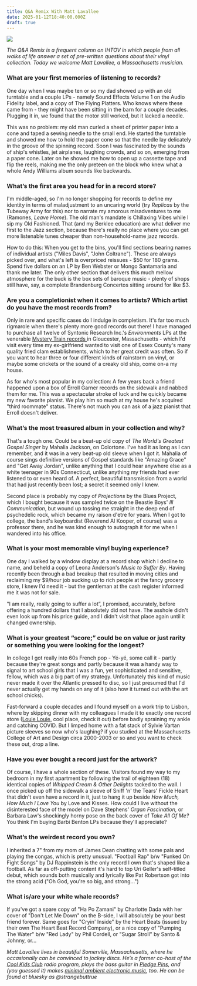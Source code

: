 ```yaml
---
title: Q&A Remix With Matt Lavallee
date: 2025-01-12T18:40:00.000Z
draft: true
---
```

![](/images/upload/screenshot-2025-01-12-at-3.02.21 pm.png)

*The Q&A Remix is a frequent column on IHTOV in which people from all walks of life answer a set of pre-written questions about their vinyl collection. Today we welcome Matt Lavallee, a Massachusetts musician.*

### What are your first memories of listening to records?

One day when I was maybe ten or so my dad showed up with an old turntable and a couple LPs - namely Sound Effects Volume 1 on the Audio Fidelity label, and a copy of The Flying Platters. Who knows where these came from - they might have been sitting in the barn for a couple decades. Plugging it in, we found that the motor still worked, but it lacked a needle.

This was no problem: my old man curled a sheet of printer paper into a cone and taped a sewing needle to the small end. He started the turntable and showed me how to hold the paper cone so that the needle lay delicately in the groove of the spinning record. Soon I was fascinated by the sounds of ship's whistles, jet airplanes, laughing crowds, and so on, emerging from a paper cone. Later on he showed me how to open up a cassette tape and flip the reels, making me the only preteen on the block who knew what a whole Andy Williams album sounds like backwards.

### What’s the first area you head for in a record store?

I'm middle-aged, so I'm no longer shopping for records to define my identity in terms of maladjustment to an uncaring world (try *Replicas* by the Tubeway Army for this) nor to narrate my amorous misadventures to me (Ramones, *Leave Home*). The old man's mandate is Chillaxing Vibes while I sip my Old Fashioned. That (and my Berklee education) are what deliver me first to the Jazz section, because there's really no place where you can get more listenable tunes cheaper than non-household-name jazz records. 

How to do this: When you get to the bins, you'll find sections bearing names of individual artists ("Miles Davis", "John Coltrane"). These are always picked over, and what's left is overpriced reissues - $50 for 180 grams. Spend five dollars on an LP by Ben Webster or Mongo Santamaria and thank me later. The only other section that delivers this much mellow atmosphere for the buck is the box sets of baroque music - plenty of shops still have, say, a complete Brandenburg Concertos sitting around for like $3.

### Are you a completionist when it comes to artists? Which artist do you have the most records from?

Only in rare and specific cases do I indulge in completism. It's far too much rigmarole when there's plenty more good records out there! I have managed to purchase all twelve of Syntonic Research Inc.'s *Environments* LPs at the venerable [Mystery Train records ](https://mysterytrainrecords.com/)in Gloucester, Massachusetts - which I'd visit every time my ex-girlfriend wanted to visit one of Essex County's many quality fried clam establishments, which to her great credit was often. So if you want to hear three or four different kinds of rainstorm on vinyl, or maybe some crickets or the sound of a creaky old ship, come on-a my house.

As for who's most popular in my collection: A few years back a friend happened upon a box of Erroll Garner records on the sidewalk and nabbed them for me. This was a spectacular stroke of luck and he quickly became my new favorite pianist. We play him so much at my house he's acquired "third roommate" status. There's not much you can ask of a jazz pianist that Erroll doesn't deliver.

### What’s the most treasured album in your collection and why?

That's a tough one. Could be a beat-up old copy of *The World's Greatest Gospel Singer* by Mahalia Jackson, on Colortone. I've had it as long as I can remember, and it was in a very beat-up old sleeve when I got it. Mahalia of course sings definitive versions of Gospel standards like "Amazing Grace" and "Get Away Jordan", unlike anything that I could hear anywhere else as a white teenager in 90s Connecticut, unlike anything my friends had ever listened to or even heard of. A perfect, beautiful transmission from a world that had just recently been lost; a secret it seemed only I knew.

Second place is probably my copy of *Projections* by the Blues Project, which I bought because it was sampled twice on the Beastie Boys' *Ill Communication*, but wound up tossing me straight in the deep end of psychedelic rock, which became my raison d'etre for years. When I got to college, the band's keyboardist (Reverend Al Kooper, of course) was a professor there, and he was kind enough to autograph it for me when I wandered into his office.

### What is your most memorable vinyl buying experience?

One day I walked by a window display at a record shop which I decline to name, and beheld a copy of Leona Anderson's *Music to Suffer By*. Having recently been through a bad breakup that resulted in moving cities and reclaiming my $9/hour job sucking up to rich people at the fancy grocery store, I knew I'd need it - but the gentleman at the cash register informed me it was not for sale.

"I am really, really going to suffer a lot”, I promised, accurately, before offering a hundred dollars that I absolutely did not have. The asshole didn't even look up from his price guide, and I didn't visit that place again until it changed ownership.

### What is your greatest “score;” could be on value or just rarity or something you were looking for the longest?

In college I got really into 60s French pop - Yé-yé, some call it - partly because they're great songs and partly because it was a handy way to signal to art school girls that I was a fun, yet sophisticated and sensitive, fellow, which was a big part of my strategy. Unfortunately this kind of music never made it over the Atlantic pressed to disc, so I just presumed that I'd never actually get my hands on any of it (also how it turned out with the art school chicks).

Fast-forward a couple decades and I found myself on a work trip to Lisbon, where by skipping dinner with my colleagues I made it to exactly one record store ([Louie Louie,](https://www.louielouie.biz/) cool place, check it out) before badly spraining my ankle and catching COVID. But I limped home with a fat stack of Sylvie Vartan picture sleeves so now who's laughing? if you studied at the Massachusetts College of Art and Design circa 2000-2003 or so and you want to check these out, drop a line.

### Have you ever bought a record just for the artwork?

Of course, I have a whole section of these. Visitors found my way to my bedroom in my first apartment by following the trail of eighteen (18) identical copies of *Whipped Cream & Other Delights* tacked to the wall. I once picked up off the sidewalk a sleeve of Sniff 'n' the Tears' Fickle Heart that didn't even have a record in it, just to hang it up beside *How Much, How Much I Love You* by Love and Kisses. How could I live without the disinterested face of the model on Dave Stephens' *Organ Fascination,* or Barbara Law's shockingly horny pose on the back cover of *Take All Of Me?* You think I'm buying Barbi Benton LPs because they'll appreciate?

### What’s the weirdest record you own?

I inherited a 7" from my mom of James Dean chatting with some pals and playing the congas, which is pretty unusual. "Football Rap" b/w "Funked On Fight Songs" by DJ Rappinstein is the only record I own that's shaped like a football. As far as off-putting content it's hard to top Uri Geller's self-titled debut, which sounds both musically and lyrically like Pat Robertson got into the strong acid ("Oh God, you're so big, and strong...")

### What is/are your white whale records?

If you've got a spare copy of "Ha Po Zamani" by Charlotte Dada with her cover of "Don't Let Me Down" on the B-side, I will absolutely be your best friend forever. Same goes for "Cryin' Inside" by the Heart Beats (issued by their own The Heart Beat Record Company), or a nice copy of "Pumping The Water" b/w "Red Lady" by Phil Cordell, or "Sugar Stroll" by Santo & Johnny, or…



*Matt Lavallee lives in beautiful Somerville, Massachusetts, where he occasionally can be convinced to jockey discs. He’s a former co-host of the [Cool Kids Club](https://c00lkidsclub.tumblr.com/page/14) radio program, plays the bass guitar in [Pledge Pins](https://pledgepins.bandcamp.com/album/we-dont-mind-dancin), and (you guessed it) makes [minimal ambient electronic music](https://surreptitiousmusic.bandcamp.com/), too. He can be found at bluesky as @strangebuttrue*
